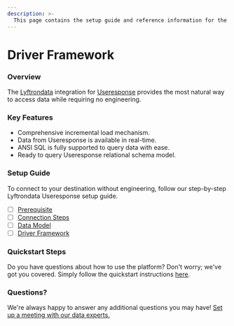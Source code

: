 ```yaml
---
description: >-
  This page contains the setup guide and reference information for the Useresponse source connector.
---
```


# Driver Framework

### Overview

The [Lyftrondata](https://www.lyftrondata.com/) integration for [Useresponse](https://www.lyftrondata.com/integration/commerce-analytics/use-response/) provides the most natural way to access data while requiring no engineering.

### Key Features

* Comprehensive incremental load mechanism.
* Data from Useresponse is available in real-time.&#x20;
* ANSI SQL is fully supported to query data with ease.
* Ready to query Useresponse relational schema model.

### Setup Guide

To connect to your destination without engineering, follow our step-by-step Lyftrondata Useresponse setup guide.

* [ ] [Prerequisite](../prerequisite.md)
* [ ] [Connection Steps](../connection-steps.md)
* [ ] [Data Model](../data-model/erd.md)
* [ ] [Driver Framework](../driver-framework/)

### Quickstart Steps

Do you have questions about how to use the platform? Don't worry; we've got you covered. Simply follow the quickstart instructions [here](../driver-framework/README.md).

### Questions? <a href="#questions" id="questions"></a>

We're always happy to answer any additional questions you may have! [Set up a meeting with our data experts.](https://www.lyftrondata.com/book-a-meeting/)


